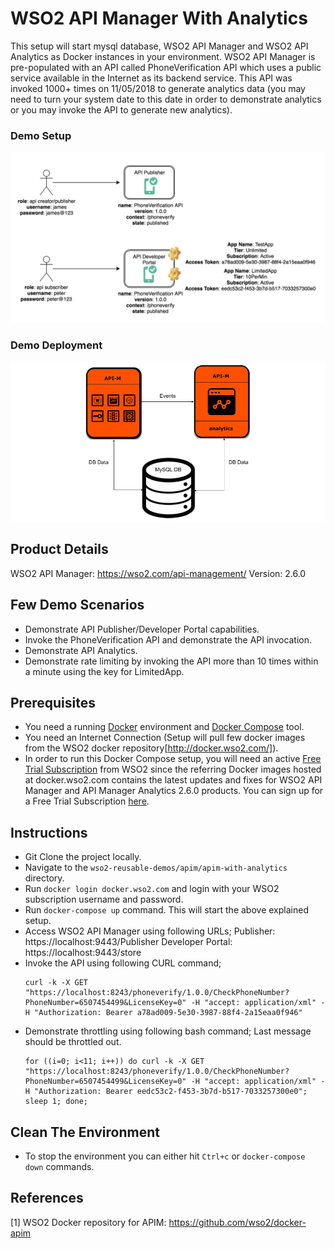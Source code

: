 # WSO2 API Manager With Analytics

This setup will start mysql database, WSO2 API Manager and WSO2 API Analytics as Docker instances in your environment.
WSO2 API Manager is pre-populated with an API called PhoneVerification API which uses a public service available in the Internet
as its backend service. This API was invoked 1000+ times on 11/05/2018 to generate analytics data (you may need to turn your system
date to this date in order to demonstrate analytics or you may invoke the API to generate new analytics).

### Demo Setup
![alt tag](setup-diagram.png)

### Demo Deployment
![alt tag](deployment-diagram.png)

## Product Details

WSO2 API Manager: https://wso2.com/api-management/
Version: 2.6.0

## Few Demo Scenarios

* Demonstrate API Publisher/Developer Portal capabilities.
* Invoke the PhoneVerification API and demonstrate the API invocation.
* Demonstrate API Analytics.
* Demonstrate rate limiting by invoking the API more than 10 times within a minute using the key for LimitedApp.

## Prerequisites

* You need a running [Docker](https://www.docker.com/get-docker) environment and [Docker Compose](https://docs.docker.com/compose/install/#install-compose) tool.
* You need an Internet Connection (Setup will pull few docker images from the WSO2 docker repository[http://docker.wso2.com/]).
* In order to run this Docker Compose setup, you will need an active [Free Trial Subscription](https://wso2.com/free-trial-subscription)
from WSO2 since the referring Docker images hosted at docker.wso2.com contains the latest updates and fixes for WSO2 API Manager and
API Manager Analytics 2.6.0 products. You can sign up for a Free Trial Subscription [here](https://wso2.com/free-trial-subscription).

## Instructions

* Git Clone the project locally.
* Navigate to the `wso2-reusable-demos/apim/apim-with-analytics` directory.
* Run ```docker login docker.wso2.com``` and login with your WSO2 subscription username and password.
* Run ```docker-compose up``` command. This will start the above explained setup.
* Access WSO2 API Manager using following URLs;
    Publisher: https://localhost:9443/Publisher
    Developer Portal: https://localhost:9443/store
* Invoke the API using following CURL command;
  ```
  curl -k -X GET "https://localhost:8243/phoneverify/1.0.0/CheckPhoneNumber?PhoneNumber=6507454499&LicenseKey=0" -H "accept: application/xml" -H "Authorization: Bearer a78ad009-5e30-3987-88f4-2a15eaa0f946"
  ```
* Demonstrate throttling using following bash command; Last message should be throttled out.
  ```
  for ((i=0; i<11; i++)) do curl -k -X GET "https://localhost:8243/phoneverify/1.0.0/CheckPhoneNumber?PhoneNumber=6507454499&LicenseKey=0" -H "accept: application/xml" -H "Authorization: Bearer eedc53c2-f453-3b7d-b517-7033257300e0"; sleep 1; done;
  ```

## Clean The Environment

* To stop the environment you can either hit `Ctrl+c` or `docker-compose down` commands.

## References

[1] WSO2 Docker repository for APIM: https://github.com/wso2/docker-apim
